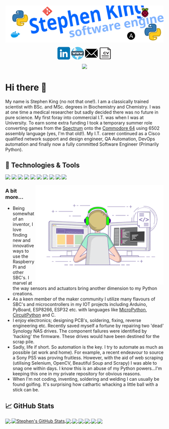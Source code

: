 
[<img src="assets/header2.svg" width="900em" align="center" alt="" title=""/>](https://github.com/Stephen-RA-King/Stephen-RA-King)

<div align="center">

[<img src="assets/linkedin.png" height="40em" align="center" />](https://linkedin.com/in/stephen-k-3a4644210)
[<img src="assets/www.png" height="40em" align="center" />](https://www.justpython.tech)
[<img src="assets/email.png" height="40em" align="center" />](mailto:sking.github@gmail.com)
[<img src="assets/cv.png" height="40em" align="center" />](https://justpython.tech/wp-content/uploads/CV.pdf)

</div>


<div align="center">

![](https://komarev.com/ghpvc/?username=stephen-ra-king&color=blue&style=for-the-badge)

</div>

# Hi there 👋


My name is Stephen King (no not that one!).  I am a classically trained scientist with BSc. and MSc. degrees in Biochemistry and Chemistry. I was at one time a medical researcher but sadly decided there was no future in pure science. My first foray into commercial I.T. was when I was at University. To earn some extra funding I took a temporary summer role converting games from the [Spectrum](https://en.wikipedia.org/wiki/ZX_Spectrum) onto the [Commodore 64](https://en.wikipedia.org/wiki/Commodore_64) using 6502 assembly language (yes, I'm that old!).  My I.T. career continued as a Cisco qualified network support and design engineer, QA Automation, DevOps automation and finally now a fully committed Software Engineer (Primarily Python).




## &#128295; Technologies & Tools
![](https://img.shields.io/badge/Code-Python-informational?style=flat&logo=python&logoColor=white&color=2bbc8a)
![](https://img.shields.io/badge/cisco-Networking-informational?style=flat&logo=cisco&logoColor=white&color=bc422b)
![](https://img.shields.io/badge/IOT-RaspberryPi-informational?style=flat&logo=raspberrypi&logoColor=white&color=1100ff)
![](https://img.shields.io/badge/Tools-Git-informational?style=flat&logo=git&logoColor=white&color=deff00)
![](https://img.shields.io/badge/Tools-Jenkins-informational?style=flat&logo=jenkins&logoColor=white&color=1100ff)
![](https://img.shields.io/badge/OS-Linux-informational?style=flat&logo=linux&logoColor=white&color=e200ff)
![](https://img.shields.io/badge/Code-Ansible-informational?style=flat&logo=ansible&logoColor=white&color=ffae00)
![](https://img.shields.io/badge/Code-JavaScript-informational?style=flat&logo=javascript&logoColor=white&color=bc422b)
![](https://img.shields.io/badge/Shell-Bash-informational?style=flat&logo=gnu-bash&logoColor=white&color=deff00)
![](https://img.shields.io/badge/Tools-Docker-informational?style=flat&logo=docker&logoColor=white&color=1100ff)


<img align="right" alt="GIF" src="https://github.com/stephen-ra-king/stephen-ra-king/blob/main/assets/coding.gif?raw=true" width="408" height="318" />

### A bit more...

- Being somewhat of an inventor, I love finding new and innovative ways to use the 
Raspberry Pi and other SBC's.  I marvel at the way sensors and actuators bring another dimension to my Python creations.
- As a keen member of the maker community I utilize many flavours of SBC's and microcontrollers in my IOT projects including Arduino, PyBoard, ESP8266, ESP32 etc.
with languages like [MicroPython](https://micropython.org/), [CircuitPython](https://circuitpython.org/) and C.
- I enjoy electronics; designing PCB's, soldering, fixing, reverse engineering etc. Recently saved myself a fortune by repairing two 'dead' Synology NAS drives. The component
failures were identified by 'hacking' the firmware.  These drives would have been destined for the scrap pile.
- Sadly, life if short. So automation is the key. I try to automate as much as possible (at work and home). For example, a recent endeavour to source a Sony PS5 was proving fruitless. However, with the aid of web scraping
  (utilising Selenium, OpenCV, Beautiful Soup and Scrapy) I was able to snag one within days.  I know this is an abuse of my Python powers...I'm keeping this one in my private repository for obvious reasons.
- When I'm not coding, inventing, soldering and welding I can usually be found golfing. It's surprising how cathartic whacking a little ball with a stick can be.


## &#x1f4c8; GitHub Stats

<a href="https://github.com/Stephen-RA-King/Stephen-RA-King">
  <img align="center" src="https://github-readme-stats.vercel.app/api/top-langs/?username=Stephen-RA-King&hide=java,html,tex&title_color=ffffff&text_color=c9cacc&icon_color=2bbc8a&bg_color=1d1f21&langs_count=3" />
</a>

<a href="https://github.com/Stephen-RA-King/Stephen-RA-King">
  <img align="center" src="https://github-readme-stats.vercel.app/api?username=Stephen-RA-King&show_icons=true&line_height=27&count_private=true&title_color=ffffff&text_color=c9cacc&icon_color=2bbc8a&bg_color=1d1f21" alt="Stephen's GitHub Stats" />
</a>

<a href="https://github.com/Stephen-RA-King/cc_template">
  <img align="center" src="github-readme-stats-hkk5kn2yn-stephen-ra-k/api/pin/?username=Stephen-RA-King&repo=cc_template&title_color=ffffff&text_color=c9cacc&icon_color=2bbc8a&bg_color=1d1f21" />
</a>  


<a href="https://github.com/Stephen-RA-King/piptools-sync">
  <img align="center" src="https://github-readme-stats.vercel.app/api/pin/?username=Stephen-RA-King&repo=piptools-sync&title_color=ffffff&text_color=c9cacc&icon_color=2bbc8a&bg_color=1d1f21" />
</a> 


<a href="https://github.com/Stephen-RA-King/pynball">
  <img align="center" src="https://github-readme-stats.vercel.app/api/pin/?username=Stephen-RA-King&repo=pynball&title_color=ffffff&text_color=c9cacc&icon_color=2bbc8a&bg_color=1d1f21" />
</a>  

<a href="https://github.com/Stephen-RA-King/pizazz">
  <img align="center" src="https://github-readme-stats.vercel.app/api/pin/?username=Stephen-RA-King&repo=pizazz&title_color=ffffff&text_color=c9cacc&icon_color=2bbc8a&bg_color=1d1f21" />
</a>

<a href="https://github.com/Stephen-RA-King/pynnacle">
  <img align="center" src="https://github-readme-stats.vercel.app/api/pin/?username=Stephen-RA-King&repo=pynnacle&title_color=ffffff&text_color=c9cacc&icon_color=2bbc8a&bg_color=1d1f21" />
</a>

<a href="https://github.com/Stephen-RA-King/burden">
  <img align="center" src="https://github-readme-stats.vercel.app/api/pin/?username=Stephen-RA-King&repo=burden&title_color=ffffff&text_color=c9cacc&icon_color=2bbc8a&bg_color=1d1f21" />
</a>





<!-- Resources -->
<!-- Icons: https://simpleicons.org/ -->
<!-- GitHub Stats: https://github.com/anuraghazra/github-readme-stats -->
<!-- Emojis: https://emojipedia.org/emoji/ -->
<!-- HTML Emojis: https://www.fileformat.info/index.htm -->
<!-- Shields: https://shields.io/ -->
<!-- Awesome GitHub Profile README: https://github.com/abhisheknaiidu/awesome-github-profile-readme -->


<!--
**Stephen-RA-King/Stephen-RA-King** is a ✨ _special_ ✨ repository because its `README.md` (this file) appears on your GitHub profile.

Here are some ideas to get you started:

- 🔭 I’m currently working on ...
- 🌱 I’m currently learning ...
- 💬 Ask me about ...
- 📫 How to reach me: ...
- ⚡ Fun fact: ...
-->
